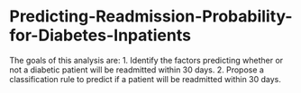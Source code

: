 # Predicting-Readmission-Probability-for-Diabetes-Inpatients
The goals of this analysis are: 1.  Identify the factors predicting whether or not a diabetic patient will be readmitted within 30 days.  2.  Propose a classification rule to predict if a patient will be readmitted within 30 days.
